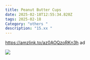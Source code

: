 ```yaml
---
title: Peanut Butter Cups
date: 2025-02-18T12:55:34.820Z
tags: 2025-02-18
Category: "others "
description: "15.xx "
---
```

https://amzlink.to/az0AOQzoRKn3h  ad  

<!--StartFragment-->

![](https://m.media-amazon.com/images/I/71Xbql762mL._SL1500_.jpg)

<!--EndFragment-->